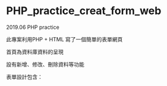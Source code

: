 # PHP_practice_creat_form_web
2019.06 PHP practice 

此專案利用PHP + HTML 寫了一個簡單的表單網頁

首頁為資料庫資料的呈現

設有新增、修改、刪除資料等功能

表單設計包含：
